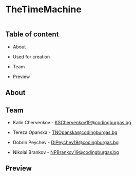 # TheTimeMachine

<img src="">

## Table of content

* About

* Used for creation

* Team

* Preview


## About



## Team

* Kalin Chervenkov - <KSChervenkov19@codingburgas.bg>

* Tereza Opanska - <TNOpanska@codingburgas.bg>

* Dobrin Peychev - <DIPeychev19@codingburgas.bg>

* Nikolai Brankov - <NPBrankov19@codingburgas.bg>


## Preview


<img src="">